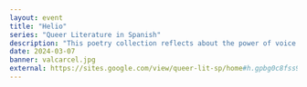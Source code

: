 ```yaml
---
layout: event
title: "Helio"
series: "Queer Literature in Spanish"
description: "This poetry collection reflects about the power of voice in the contemporary world."
date: 2024-03-07
banner: valcarcel.jpg
external: https://sites.google.com/view/queer-lit-sp/home#h.gpbg0c8fss9b
---
```


